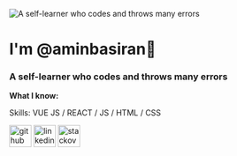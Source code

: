 ![A self-learner who codes and throws many errors](https://pbs.twimg.com/profile_banners/923529004052652032/1659092924/1500x500)

# I'm @aminbasiran👋
### A self-learner who codes and throws many errors

**What I know:**


Skills: VUE JS / REACT / JS / HTML / CSS



[<img src='https://cdn.jsdelivr.net/npm/simple-icons@3.0.1/icons/github.svg' alt='github' height='40'>](https://github.com/https://github.com/aminbasiran)  [<img src='https://cdn.jsdelivr.net/npm/simple-icons@3.0.1/icons/linkedin.svg' alt='linkedin' height='40'>](https://www.linkedin.com/in/linkedin.com/in/muhammadamin6151/)  [<img src='https://cdn.jsdelivr.net/npm/simple-icons@3.0.1/icons/stackoverflow.svg' alt='stackoverflow' height='40'>](https://stackoverflow.com/users/https://stackoverflow.com/users/19825187/aminbasiran)  

